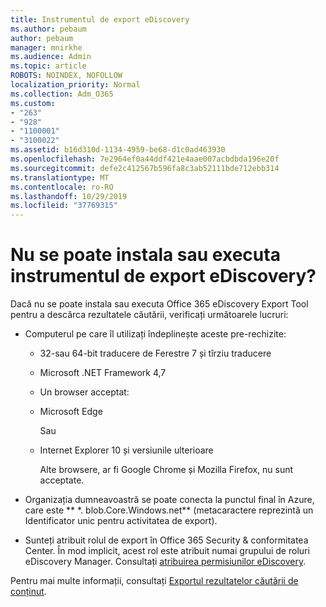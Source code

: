 ```yaml
---
title: Instrumentul de export eDiscovery
ms.author: pebaum
author: pebaum
manager: mnirkhe
ms.audience: Admin
ms.topic: article
ROBOTS: NOINDEX, NOFOLLOW
localization_priority: Normal
ms.collection: Adm_O365
ms.custom:
- "263"
- "928"
- "1100001"
- "3100022"
ms.assetid: b16d310d-1134-4959-be68-d1c0ad463930
ms.openlocfilehash: 7e2964ef0a44ddf421e4aae007acbdbda196e20f
ms.sourcegitcommit: defe2c412567b596fa8c3ab52111bde712ebb314
ms.translationtype: MT
ms.contentlocale: ro-RO
ms.lasthandoff: 10/29/2019
ms.locfileid: "37769315"
---
```

# <a name="cant-install-or-run-the-ediscovery-export-tool"></a>Nu se poate instala sau executa instrumentul de export eDiscovery?

Dacă nu se poate instala sau executa Office 365 eDiscovery Export Tool pentru a descărca rezultatele căutării, verificați următoarele lucruri:
  
- Computerul pe care îl utilizați îndeplinește aceste pre-rechizite:

  - 32-sau 64-bit traducere de Ferestre 7 și tîrziu traducere

  - Microsoft .NET Framework 4,7

  - Un browser acceptat:

  - Microsoft Edge

    Sau

  - Internet Explorer 10 și versiunile ulterioare

    Alte browsere, ar fi Google Chrome și Mozilla Firefox, nu sunt acceptate.

- Organizația dumneavoastră se poate conecta la punctul final în Azure, care este ** \*. blob.Core.Windows.net** (metacaractere reprezintă un Identificator unic pentru activitatea de export).

- Sunteți atribuit rolul de export în Office 365 Security &amp; conformitatea Center. În mod implicit, acest rol este atribuit numai grupului de roluri eDiscovery Manager. Consultați [atribuirea permisiunilor eDiscovery](https://docs.microsoft.com/office365/securitycompliance/assign-ediscovery-permissions).

Pentru mai multe informații, consultați [Exportul rezultatelor căutării de conținut](https://docs.microsoft.com/office365/securitycompliance/export-search-results).
  